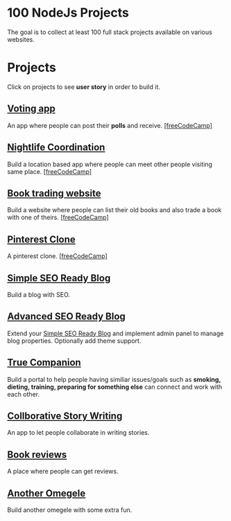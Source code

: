 # 100 NodeJs Projects

The goal is to collect at least 100 full stack projects available on various websites.


# Projects
Click on projects to see **user story** in order to build it.

## [Voting app](projects/voting-app)
An app where people can post their **polls** and receive. [\[freeCodeCamp\]](https://www.freecodecamp.org/challenges/build-a-voting-app)

## [Nightlife Coordination](projects/nightlife-coordination)
Build a location based app where people can meet other people visiting same place. [\[freeCodeCamp\]](https://www.freecodecamp.org/challenges/build-a-nightlife-coordination-app)

## [Book trading website](projects/book-trading-website)
Build a website where people can list their old books and also trade a book with one of theirs. [\[freeCodeCamp\]](https://www.freecodecamp.org/challenges/manage-a-book-trading-club)

## [Pinterest Clone](projects/pinterest-clone)
A pinterest clone. [\[freeCodeCamp\]](https://www.freecodecamp.org/challenges/build-a-pinterest-clone)

## [Simple SEO Ready Blog](projects/simple-seo-ready-blog)
Build a blog with SEO.

## [Advanced SEO Ready Blog](projects/advanced-seo-ready-blog)
Extend your [Simple SEO Ready Blog](projects/simple-seo-ready-blog.md) and implement admin panel to manage blog properties. Optionally add theme support.

## [True Companion](projects/true-companion)
Build a portal to help people having similiar issues/goals such as **smoking, dieting, training, preparing for something else** can connect and work with each other.

## [Collborative Story Writing](projects/collborative-story-writing)
An app to let people collaborate in writing stories.

## [Book reviews](projects/book-reviews)
A place where people can get reviews.

## [Another Omegele](projects/another-omegele)
Build another omegele with some extra fun.
